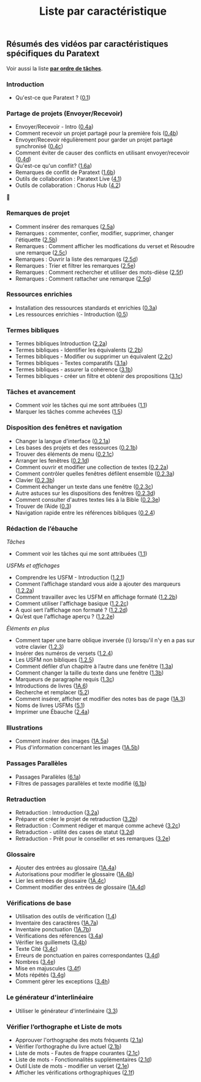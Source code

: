 ﻿---
title: Liste par caractéristique
sidebar_position: 2
---

## Résumés des vidéos par caractéristiques spécifiques du Paratext

Voir aussi la liste [**par ordre de tâches**](00-TOC-overview.md). 

### Introduction  
 
-   Qu'est-ce que Paratext ? ([0.1](01-Introduction/0.1.md))  

### Partage de projets (Envoyer/Recevoir)     
-  Envoyer/Recevoir - Intro ([0.4a](01-Introduction/0.4.Project-sharing/0.4a.md))  
-  Comment recevoir un projet partagé pour la première fois ([0.4b](01-Introduction/0.4.Project-sharing/0.4b.md))  
-  Envoyer/Recevoir régulièrement pour garder un projet partagé synchronisé ([0.4c](01-Introduction/0.4.Project-sharing/0.4c.md))  
-  Comment éviter de causer des conflicts en utilisant envoyer/recevoir ([0.4d](01-Introduction/0.4.Project-sharing/0.4d.md))  
-  Qu'est-ce qu'un conflit? ([1.6a](01-Introduction/0.4.Project-sharing/1.6a.md))  
-  Remarques de conflit de Paratext ([1.6b](01-Introduction/0.4.Project-sharing/1.6b.md))  
-  Outils de collaboration : Paratext Live ([4.1](05-Stage-4/4.1.md))  
-  Outils de collaboration : Chorus Hub ([4.2](05-Stage-4/4.2.md))  

📄

### Remarques de projet   
-   Comment insérer des remarques ([2.5a](03-Stage-2/2.5-Project-notes/2.5a.md))  
-   Remarques : commenter, confier, modifier, supprimer, changer l'étiquette ([2.5b](03-Stage-2/2.5-Project-notes/2.5b.md))  
-   Remarques : Comment afficher les modfications du verset et Résoudre une remarque ([2.5c](03-Stage-2/2.5-Project-notes/2.5c.md))  
-   Remarques : Ouvrir la liste des remarques ([2.5d](03-Stage-2/2.5-Project-notes/2.5d.md))  
-   Remarques : Trier et filtrer les remarques ([2.5e](03-Stage-2/2.5-Project-notes/2.5e.md))  
-   Remarques : Comment rechercher et utiliser des mots-dièse ([2.5f](03-Stage-2/2.5-Project-notes/2.5f.md))  
-   Remarques : Comment rattacher une remarque ([2.5g](03-Stage-2/2.5-Project-notes/2.5g.md))  


### Ressources enrichies   
-  Installation des ressources standards et enrichies  ([0.3a](01-Introduction/0.5.Enhanced-resources/0.3a.md))  
-  Les ressources enrichies - Introduction ([0.5](01-Introduction/0.5.Enhanced-resources/0.5.md))  

### Termes bibliques  
-  Termes bibliques Introduction ([2.2a](03-Stage-2/2.2-Biblical-terms/2.2a.md))  
-  Termes bibliques - Identifier les équivalents ([2.2b](03-Stage-2/2.2-Biblical-terms/2.2b.md))  
-  Termes bibliques - Modifier ou supprimer un équivalent ([2.2c](03-Stage-2/2.2-Biblical-terms/2.2c.md))  
-  Termes bibliques - Textes comparatifs ([3.1a](04-Stage-3/3.1-Biblical-terms/3.1a.md))  
-  Termes bibliques - assurer la cohérence ([3.1b](04-Stage-3/3.1-Biblical-terms/3.1b.md))  
-  Termes bibliques - créer un filtre et obtenir des propositions ([3.1c](04-Stage-3/3.1-Biblical-terms/3.1c.md))  

### Tâches et avancement
- Comment voir les tâches qui me sont attribuées ([1.1](02-Stage-1/1.Drafting-editing/1.1.md))  
-  Marquer les tâches comme achevées ([1.5](02-Stage-1/4.Basic-checks/1.5.md))  

### Disposition des fenêtres et navigation
-   Changer la langue d'interface ([0.2.1a](01-Introduction/0.2.Navigation/0.2.1a.md))  
-  Les bases des projets et des ressources ([0.2.1b](01-Introduction/0.2.Navigation/0.2.1b.md))  
-   Trouver des éléments de menu ([0.2.1c](01-Introduction/0.2.Navigation/0.2.1c.md))  
-  Arranger les fenêtres ([0.2.1d](01-Introduction/0.2.Navigation/0.2.1d.md))  
-  Comment ouvrir et modifier  une collection de textes ([0.2.2a](01-Introduction/0.2.Navigation/0.2.2a.md))  
-  Comment contrôler quelles fenêtres défilent ensemble ([0.2.3a](01-Introduction/0.2.Navigation/0.2.3a.md))  
-  Clavier ([0.2.3b](01-Introduction/0.2.Navigation/0.2.3b.md))  
-  Comment échanger un texte dans une fenêtre ([0.2.3c](01-Introduction/0.2.Navigation/0.2.3c.md))  
-  Autre astuces sur les dispositions des fenêtres ([0.2.3d](01-Introduction/0.2.Navigation/0.2.3d.md))  
-  Comment consulter d'autres textes liés à la Bible ([0.2.3e](01-Introduction/0.2.Navigation/0.2.3e.md))  
-  Trouver de l’Aide ([0.3](01-Introduction/0.2.Navigation/0.3.md))  
-  Navigation rapide entre les références bibliques ([0.2.4](01-Introduction/0.2.Navigation/0.2.4.md))  

### Rédaction de l’ébauche
*Tâches*
- Comment voir les tâches qui me sont attribuées ([1.1](02-Stage-1/1.Drafting-editing/1.1.md))  
 
*USFMs et affichages*    
-  Comprendre les USFM -  Introduction ([1.2.1](02-Stage-1/2.USFM/1.2.1.md))  
-  Comment l’affichage standard vous aide à ajouter des marqueurs ([1.2.2a](02-Stage-1/2.USFM/1.2.2a.md))  
-  Comment travailler avec les USFM en affichage formaté ([1.2.2b](02-Stage-1/2.USFM/1.2.2b.md))  
-  Comment utiliser l'affichage basique ([1.2.2c](02-Stage-1/2.USFM/1.2.2c.md))  
-  A quoi sert l’affichage non formaté ? ([1.2.2d](02-Stage-1/2.USFM/1.2.2d.md))  
-  Qu’est que l'affichage aperçu ? ([1.2.2e](02-Stage-1/2.USFM/1.2.2e.md))  
   
*Éléments en plus*    
-  Comment taper une barre oblique inversée (\\) lorsqu'il n'y en a pas sur votre clavier ([1.2.3](02-Stage-1/1.Drafting-editing/1.2.3.md))  
-  Insérer des numéros de versets ([1.2.4](02-Stage-1/1.Drafting-editing/1.2.4.md))  
-  Les USFM non bibliques ([1.2.5](02-Stage-1/1.Drafting-editing/1.2.5.md))  
-  Comment défiler d’un chapitre à l’autre dans une fenêtre ([1.3a](02-Stage-1/1.Drafting-editing/1.3a.md))  
-  Comment changer la taille du texte dans une fenêtre ([1.3b](02-Stage-1/1.Drafting-editing/1.3b.md))  
-  Marqueurs de paragraphe requis ([1.3c](02-Stage-1/1.Drafting-editing/1.3c.md))  
-  Introductions de livres ([1A.6](02-Stage-1/5.Additional/1A.6.md))  
-  Recherche et remplacer ([5.2](06-Stage-5/5.2.md))  
-  Comment insérer, afficher et modifier des notes bas de page ([1A.3](02-Stage-1/5.Additional/1A.3.md))  
-  Noms de livres USFMs ([5.1](06-Stage-5/5.1.md))  
-  Imprimer une Ébauche ([2.4a](03-Stage-2/2.4a.md))  

### Illustrations
-  Comment insérer des images ([1A.5a](02-Stage-1/5.Additional/1A.5a.md))  
-  Plus d'information concernant les images ([1A.5b](02-Stage-1/5.Additional/1A.5b.md))  


### Passages Parallèles    
-  Passages Parallèles ([6.1a](07-Stage-6/6.1a.md))  
-  Filtres de passages parallèles et texte modifié ([6.1b](07-Stage-6/6.1b.md))  

### Retraduction
-   Retraduction : Introduction ([3.2a](04-Stage-3/3.2-Back-translation/3.2a.md))  
-   Préparer et créer le projet de retraduction ([3.2b](04-Stage-3/3.2-Back-translation/3.2b.md))  
-   Retraduction : Comment rédiger et marqué comme achevé ([3.2c](04-Stage-3/3.2-Back-translation/3.2c.md))  
-   Retraduction - utilité des cases de statut ([3.2d](04-Stage-3/3.2-Back-translation/3.2d.md))  
-   Retraduction - Prêt pour le conseiller et ses remarques ([3.2e](04-Stage-3/3.2-Back-translation/3.2e.md))  
   
### Glossaire
-  Ajouter des entrées au glossaire ([1A.4a](02-Stage-1/5.Additional/1A.4a.md))  
-  Autorisations pour modifier le glossaire ([1A.4b](02-Stage-1/5.Additional/1A.4b.md))  
-  Lier les entrées de glossaire ([1A.4c](02-Stage-1/5.Additional/1A.4c.md))  
-  Comment modifier des entrées de glossaire ([1A.4d](02-Stage-1/5.Additional/1A.4d.md))  

### Vérifications de base   
-  Utilisation des outils de vérification ([1.4](02-Stage-1/4.Basic-checks/1.4.md))  
-  Inventaire des caractères ([1A.7a](02-Stage-1/4.Basic-checks/1A.7a.md))  
-  Inventaire ponctuation ([1A.7b](02-Stage-1/4.Basic-checks/1A.7b.md))  
-   Vérifications des références ([3.4a](04-Stage-3/3.4-Checks/3.4a.md))  
-   Vérifier les guillemets ([3.4b](04-Stage-3/3.4-Checks/3.4b.md))  
-   Texte Cité ([3.4c](04-Stage-3/3.4-Checks/3.4c.md))  
-   Erreurs de ponctuation en paires correspondantes ([3.4d](04-Stage-3/3.4-Checks/3.4d.md))  
-   Nombres ([3.4e](04-Stage-3/3.4-Checks/3.4e.md))  
-   Mise en majuscules ([3.4f](04-Stage-3/3.4-Checks/3.4f.md))  
-   Mots répétés ([3.4g](04-Stage-3/3.4-Checks/3.4g.md))  
-   Comment gérer les exceptions ([3.4h](04-Stage-3/3.4-Checks/3.4h.md))  
  
### Le générateur d'interlinéaire
-   Utiliser le générateur d'interlinéaire ([3.3](04-Stage-3/3.3-Custom-interlinears/3.3.md))  

### Vérifier l’orthographe et Liste de mots  
-  Approuver l'orthographe des mots fréquents ([2.1a](03-Stage-2/2.1-Spell-check-wordlist/2.1a.md))  
-  Vérifier l’orthographe du livre actuel ([2.1b](03-Stage-2/2.1-Spell-check-wordlist/2.1b.md))  
-  Liste de mots - Fautes de frappe courantes ([2.1c](03-Stage-2/2.1-Spell-check-wordlist/2.1c.md))  
-  Liste de mots - Fonctionnalités supplémentaires ([2.1d](03-Stage-2/2.1-Spell-check-wordlist/2.1d.md))  
-  Outil Liste de mots - modifier un verset ([2.1e](03-Stage-2/2.1-Spell-check-wordlist/2.1e.md))  
-  Afficher les vérifications orthographiques ([2.1f](03-Stage-2/2.1-Spell-check-wordlist/2.1f.md))  
